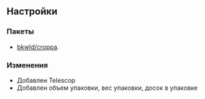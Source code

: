 

## Настройки
### Пакеты

- [bkwld/croppa](https://github.com/BKWLD/croppa).


### Изменения

- Добавлен Telescop
- Добавлен объем упаковки, вес упаковки, досок в упаковке



